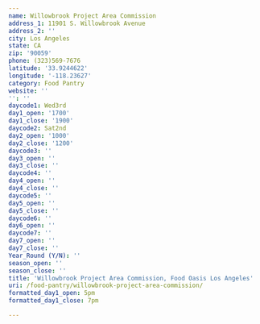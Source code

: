 ```yaml
---
name: Willowbrook Project Area Commission
address_1: 11901 S. Willowbrook Avenue
address_2: ''
city: Los Angeles
state: CA
zip: '90059'
phone: (323)569-7676
latitude: '33.9244622'
longitude: '-118.23627'
category: Food Pantry
website: ''
'': ''
daycode1: Wed3rd
day1_open: '1700'
day1_close: '1900'
daycode2: Sat2nd
day2_open: '1000'
day2_close: '1200'
daycode3: ''
day3_open: ''
day3_close: ''
daycode4: ''
day4_open: ''
day4_close: ''
daycode5: ''
day5_open: ''
day5_close: ''
daycode6: ''
day6_open: ''
daycode7: ''
day7_open: ''
day7_close: ''
Year_Round (Y/N): ''
season_open: ''
season_close: ''
title: 'Willowbrook Project Area Commission, Food Oasis Los Angeles'
uri: /food-pantry/willowbrook-project-area-commission/
formatted_day1_open: 5pm
formatted_day1_close: 7pm

---
```

